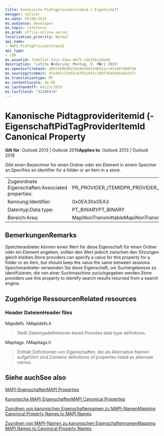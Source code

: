 ```yaml
---
title: Kanonische Pidtagprovideritemid (-Eigenschaft
manager: soliver
ms.date: 03/09/2015
ms.audience: Developer
ms.topic: reference
ms.prod: office-online-server
localization_priority: Normal
api_name:
- MAPI.PidTagProviderItemId
api_type:
- COM
ms.assetid: fadbf1af-32c2-43ea-8475-15b31b2a9e68
description: 'Letzte �nderung: Montag, 9. M�rz 2015'
ms.openlocfilehash: 48653b86d625da963b655dbd1acc01a46f4687dd
ms.sourcegitcommit: 8fe462c32b91c87911942c188f3445e85a54137c
ms.translationtype: MT
ms.contentlocale: de-DE
ms.lasthandoff: 04/23/2019
ms.locfileid: "32286474"
---
```

# <a name="pidtagprovideritemid-canonical-property"></a><span data-ttu-id="65adf-103">Kanonische Pidtagprovideritemid (-Eigenschaft</span><span class="sxs-lookup"><span data-stu-id="65adf-103">PidTagProviderItemId Canonical Property</span></span>

  
  
<span data-ttu-id="65adf-104">**Gilt für**: Outlook 2013 | Outlook 2016</span><span class="sxs-lookup"><span data-stu-id="65adf-104">**Applies to**: Outlook 2013 | Outlook 2016</span></span> 
  
<span data-ttu-id="65adf-105">Gibt einen Bezeichner für einen Ordner oder ein Element in einem Speicher an.</span><span class="sxs-lookup"><span data-stu-id="65adf-105">Specifies an identifier for a folder or an item in a store.</span></span>
  
|||
|:-----|:-----|
|<span data-ttu-id="65adf-106">Zugeordnete Eigenschaften:</span><span class="sxs-lookup"><span data-stu-id="65adf-106">Associated properties:</span></span>  <br/> |<span data-ttu-id="65adf-107">PR_PROVIDER_ITEMID</span><span class="sxs-lookup"><span data-stu-id="65adf-107">PR_PROVIDER_ITEMID</span></span>  <br/> |
|<span data-ttu-id="65adf-108">Kennung:</span><span class="sxs-lookup"><span data-stu-id="65adf-108">Identifier:</span></span>  <br/> |<span data-ttu-id="65adf-109">0x0EA3</span><span class="sxs-lookup"><span data-stu-id="65adf-109">0x0EA3</span></span>  <br/> |
|<span data-ttu-id="65adf-110">Datentyp:</span><span class="sxs-lookup"><span data-stu-id="65adf-110">Data type:</span></span>  <br/> |<span data-ttu-id="65adf-111">PT_BINARY</span><span class="sxs-lookup"><span data-stu-id="65adf-111">PT_BINARY</span></span>  <br/> |
|<span data-ttu-id="65adf-112">Bereich:</span><span class="sxs-lookup"><span data-stu-id="65adf-112">Area:</span></span>  <br/> |<span data-ttu-id="65adf-113">MapiNonTransmittable</span><span class="sxs-lookup"><span data-stu-id="65adf-113">MapiNonTransmittable</span></span>  <br/> |
   
## <a name="remarks"></a><span data-ttu-id="65adf-114">Bemerkungen</span><span class="sxs-lookup"><span data-stu-id="65adf-114">Remarks</span></span>

<span data-ttu-id="65adf-115">Speicheranbieter können einen Wert für diese Eigenschaft für einen Ordner oder ein Element angeben, sollten den Wert jedoch zwischen den Sitzungen gleich bleiben.</span><span class="sxs-lookup"><span data-stu-id="65adf-115">Store providers can specify a value for this property for a folder or an item, but should keep the value the same between sessions.</span></span> <span data-ttu-id="65adf-116">Speicheranbieter verwenden Sie diese Eigenschaft, um Suchergebnisse zu identifizieren, die von einer Suchmaschine zurückgegeben werden.</span><span class="sxs-lookup"><span data-stu-id="65adf-116">Store providers use this property to identify search results returned from a search engine.</span></span>
  
## <a name="related-resources"></a><span data-ttu-id="65adf-117">Zugehörige Ressourcen</span><span class="sxs-lookup"><span data-stu-id="65adf-117">Related resources</span></span>

### <a name="header-files"></a><span data-ttu-id="65adf-118">Header Dateien</span><span class="sxs-lookup"><span data-stu-id="65adf-118">Header files</span></span>

<span data-ttu-id="65adf-119">Mapidefs. h</span><span class="sxs-lookup"><span data-stu-id="65adf-119">Mapidefs.h</span></span>
  
> <span data-ttu-id="65adf-120">Stellt Datentypdefinitionen bereit.</span><span class="sxs-lookup"><span data-stu-id="65adf-120">Provides data type definitions.</span></span>
    
<span data-ttu-id="65adf-121">Mapitags. h</span><span class="sxs-lookup"><span data-stu-id="65adf-121">Mapitags.h</span></span>
  
> <span data-ttu-id="65adf-122">Enthält Definitionen von Eigenschaften, die als Alternative Namen aufgeführt sind.</span><span class="sxs-lookup"><span data-stu-id="65adf-122">Contains definitions of properties listed as alternate names.</span></span>
    
## <a name="see-also"></a><span data-ttu-id="65adf-123">Siehe auch</span><span class="sxs-lookup"><span data-stu-id="65adf-123">See also</span></span>



[<span data-ttu-id="65adf-124">MAPI-Eigenschaften</span><span class="sxs-lookup"><span data-stu-id="65adf-124">MAPI Properties</span></span>](mapi-properties.md)
  
[<span data-ttu-id="65adf-125">Kanonische MAPI-Eigenschaften</span><span class="sxs-lookup"><span data-stu-id="65adf-125">MAPI Canonical Properties</span></span>](mapi-canonical-properties.md)
  
[<span data-ttu-id="65adf-126">Zuordnen von kanonischen Eigenschaftennamen zu MAPI-Namen</span><span class="sxs-lookup"><span data-stu-id="65adf-126">Mapping Canonical Property Names to MAPI Names</span></span>](mapping-canonical-property-names-to-mapi-names.md)
  
[<span data-ttu-id="65adf-127">Zuordnen von MAPI-Namen zu kanonischen Eigenschaftennamen</span><span class="sxs-lookup"><span data-stu-id="65adf-127">Mapping MAPI Names to Canonical Property Names</span></span>](mapping-mapi-names-to-canonical-property-names.md)

